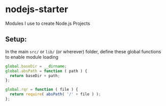 nodejs-starter
==============

Modules I use to create Node.js Projects


Setup:
------

In the main `src/` or `lib/` (or wherever) folder, define these global functions to enable module loading

````javascript
global.baseDir = __dirname;
global.absPath = function ( path ) {
  return baseDir + path;
};

global.rqr = function ( file ) {
  return require( absPath( '/' + file ) );
};
````
